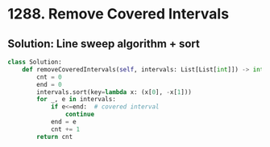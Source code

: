 # 1288. Remove Covered Intervals

## Solution: Line sweep algorithm + sort

```py
class Solution:
    def removeCoveredIntervals(self, intervals: List[List[int]]) -> int:
        cnt = 0
        end = 0
        intervals.sort(key=lambda x: (x[0], -x[1]))
        for _, e in intervals:
            if e<=end:  # covered interval
                continue
            end = e
            cnt += 1
        return cnt
```